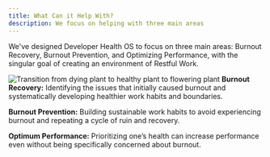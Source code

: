 ```yaml
---
title: What Can it Help With?
description: We focus on helping with three main areas
---
```


We've designed Developer Health OS to focus on three main areas: Burnout Recovery, Burnout Prevention, and Optimizing Performance, with the singular goal of creating an environment of Restful Work. 

![Transition from dying plant to healthy plant to flowering plant](https://basehub.earth/48fd3a0f/Wlf1pkyamr6l80Z9eNQaY/plants.png)
**Burnout Recovery:** Identifying the issues that initially caused burnout and systematically developing healthier work habits and boundaries. 

**Burnout Prevention:** Building sustainable work habits to avoid experiencing burnout and repeating a cycle of ruin and recovery. 

**Optimum Performance:** Prioritizing one’s health can increase performance even without being specifically concerned about burnout. 
